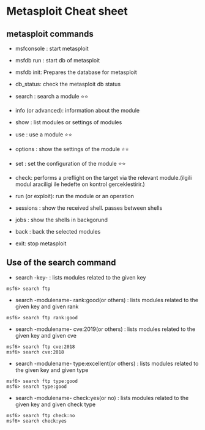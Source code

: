# Metasploit Cheat sheet

## metasploit commands

- msfconsole : start metasploit

- msfdb run : start db of metasploit

- msfdb init: Prepares the database for metasploit

- db_status: check the metasploit db status

- search : search a module ⭐️⭐️

- info (or advanced): information about the module

- show : list modules or settings of modules

- use : use a module ⭐️⭐️

- options : show the settings of the module ⭐️⭐️

- set : set the configuration of the module ⭐️⭐️

- check: performs a preflight on the target via the relevant module.(ilgili modul araciligi ile hedefte on kontrol gerceklestirir.)

- run (or exploit): run the module or an operation

- sessions : show the received shell. passes between shells

- jobs : show the shells in backgorund

- back : back the selected modules 

- exit: stop metasploit


## Use of the search command

- search -key- : lists modules related to the given key
```
msf6> search ftp
```

- search -modulename- rank:good(or others) : lists modules related to the given key and given rank
```
msf6> search ftp rank:good
```

- search -modulename- cve:2019(or others) : lists modules related to the given key and given cve
```
msf6> search ftp cve:2018
msf6> search cve:2018

```

- search -modulename- type:excellent(or others) : lists modules related to the given key and given type
```
msf6> search ftp type:good
msf6> search type:good
```

- search -modulename- check:yes(or no) : lists modules related to the given key and given check type
```
msf6> search ftp check:no
msf6> search check:yes
```

